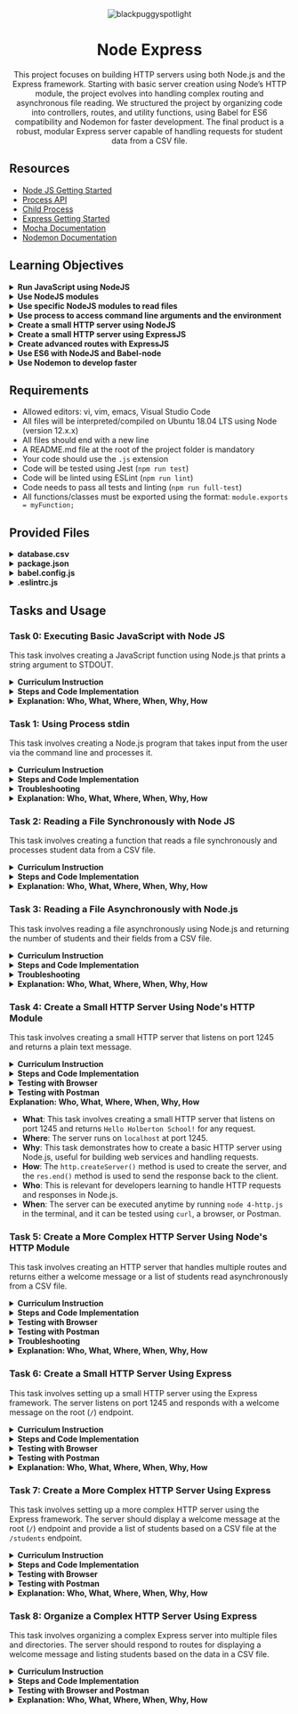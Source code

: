 
<div align="center">
  <img src="https://github.com/user-attachments/assets/10921ea3-3667-4cd0-99af-62c6fa45e229" alt="blackpuggyspotlight">

  <h1>Node Express</h1>

  <p>This project focuses on building HTTP servers using both Node.js and the Express framework. Starting with basic server creation using Node’s HTTP module, the project evolves into handling complex routing and asynchronous file reading. We structured the project by organizing code into controllers, routes, and utility functions, using Babel for ES6 compatibility and Nodemon for faster development. The final product is a robust, modular Express server capable of handling requests for student data from a CSV file.</p>
</div>


## Resources

- [Node JS Getting Started](https://nodejs.org/en/learn/getting-started/introduction-to-nodejs)
- [Process API](https://node.readthedocs.io/en/latest/api/process/)
- [Child Process](https://nodejs.org/api/child_process.html)
- [Express Getting Started](https://expressjs.com/en/starter/installing.html)
- [Mocha Documentation](https://mochajs.org/)
- [Nodemon Documentation](https://github.com/remy/nodemon#nodemon)

## Learning Objectives

<details>
  <summary><strong>Run JavaScript using NodeJS</strong></summary>

This objective is covered in **Task 0** where we run basic JavaScript code using Node.js to print a message to the console.

- **Task 0**: Executing Basic JavaScript with Node JS
</details>

<details>
  <summary><strong>Use NodeJS modules</strong></summary>

We import and use modules in several tasks, including using the `fs` module to read files and exporting functions to be reused in other parts of the code.

- **Task 0**: Exporting and using modules.
- **Task 2 and Task 3**: Using `fs` module for file reading.

</details>

<details>
  <summary><strong>Use specific NodeJS modules to read files</strong></summary>

This is covered in tasks where we read the database CSV files using Node.js's `fs` module (synchronous and asynchronous).

- **Task 2**: Reading a file synchronously.
- **Task 3**: Reading a file asynchronously.

</details>

<details>
  <summary><strong>Use process to access command line arguments and the environment</strong></summary>

This is covered in tasks where we use `process.argv` to pass the path of the database file to the server.

- **Task 5**: Creating a more complex HTTP server using Node's HTTP module.
- **Task 7**: Creating a more complex HTTP server using Express.

</details>

<details>
  <summary><strong>Create a small HTTP server using NodeJS</strong></summary>

In these tasks, we create basic HTTP servers using Node.js's built-in `http` module.

- **Task 4**: Creating a small HTTP server using Node's HTTP module.
- **Task 5**: Creating a more complex HTTP server using Node's HTTP module.

</details>

<details>
  <summary><strong>Create a small HTTP server using ExpressJS</strong></summary>

This objective is covered when we create a small HTTP server using the Express framework.

- **Task 6**: Creating a small HTTP server using ExpressJS.

</details>

<details>
  <summary><strong>Create advanced routes with ExpressJS</strong></summary>

This is demonstrated in creating advanced routes for handling requests based on major (`/students/CS`, `/students/SWE`) and error handling for invalid major parameters.

- **Task 7**: Creating a more complex HTTP server using ExpressJS.

</details>

<details>
  <summary><strong>Use ES6 with NodeJS and Babel-node</strong></summary>

We used ES6 features such as `import`, `export`, and promises throughout the project. Babel-node allows us to run these ES6 features in Node.js.

- **Task 8**: Organizing a complex HTTP server using Express with ES6 modules using Babel-node.

</details>

<details>
  <summary><strong>Use Nodemon to develop faster</strong></summary>

Nodemon is set up in the `dev` script of `package.json` to restart the server automatically when file changes are detected.

- **Task 8**: Running the server with Nodemon for faster development.

</details>


## Requirements

- Allowed editors: vi, vim, emacs, Visual Studio Code
- All files will be interpreted/compiled on Ubuntu 18.04 LTS using Node (version 12.x.x)
- All files should end with a new line
- A README.md file at the root of the project folder is mandatory
- Your code should use the `.js` extension
- Code will be tested using Jest (`npm run test`)
- Code will be linted using ESLint (`npm run lint`)
- Code needs to pass all tests and linting (`npm run full-test`)
- All functions/classes must be exported using the format: `module.exports = myFunction;`

## Provided Files

<details>
  <summary><strong>database.csv</strong></summary>

```csv
firstname,lastname,age,field
Johann,Kerbrou,30,CS
Guillaume,Salou,30,SWE
Arielle,Salou,20,CS
Jonathan,Benou,30,CS
Emmanuel,Turlou,40,CS
Guillaume,Plessous,35,CS
Joseph,Crisou,34,SWE
Paul,Schneider,60,SWE
Tommy,Schoul,32,SWE
Katie,Shirou,21,CS
```
</details>

<details>
  <summary><strong>package.json</strong></summary>

```json
{
  "name": "node_js_basics",
  "version": "1.0.0",
  "description": "",
  "main": "index.js",
  "scripts": {
    "lint": "./node_modules/.bin/eslint",
    "check-lint": "lint [0-9]*.js",
    "test": "./node_modules/mocha/bin/mocha --require babel-register --exit",
    "dev": "nodemon --exec babel-node --presets babel-preset-env ./server.js ./database.csv"
  },
  "author": "",
  "license": "ISC",
  "dependencies": {
    "chai-http": "^4.3.0",
    "express": "^4.17.1"
  },
  "devDependencies": {
    "babel-cli": "^6.26.0",
    "babel-preset-env": "^1.7.0",
    "nodemon": "^2.0.2",
    "eslint": "^6.4.0",
    "eslint-config-airbnb-base": "^14.0.0",
    "eslint-plugin-import": "^2.18.2",
    "eslint-plugin-jest": "^22.17.0",
    "chai": "^4.2.0",
    "mocha": "^6.2.2",
    "request": "^2.88.0",
    "sinon": "^7.5.0"
  }
}
```
</details>

<details>
  <summary><strong>babel.config.js</strong></summary>

```js
module.exports = {
  presets: [
    [
      '@babel/preset-env',
      {
        targets: {
          node: 'current',
        },
      },
    ],
  ],
};
```
</details>

<details>
  <summary><strong>.eslintrc.js</strong></summary>

```js
module.exports = {
  env: {
    browser: false,
    es6: true,
    jest: true,
  },
  extends: [
    'airbnb-base',
    'plugin:jest/all',
  ],
  globals: {
    Atomics: 'readonly',
    SharedArrayBuffer: 'readonly',
  },
  parserOptions: {
    ecmaVersion: 2018,
    sourceType: 'module',
  },
  plugins: ['jest'],
  rules: {
    'max-classes-per-file': 'off',
    'no-underscore-dangle': 'off',
    'no-console': 'off',
    'no-shadow': 'off',
    'no-restricted-syntax': [
      'error',
      'LabeledStatement',
      'WithStatement',
    ],
  },
  overrides: [
    {
      files: ['*.js'],
      excludedFiles: 'babel.config.js',
    }
  ]
};
```
</details>

## Tasks and Usage

### Task 0: Executing Basic JavaScript with Node JS

This task involves creating a JavaScript function using Node.js that prints a string argument to STDOUT.

<details>
  <summary><strong>Curriculum Instruction</strong></summary>

In the file 0-console.js, create a function named displayMessage that prints in STDOUT the string argument.


</details>

<details>
  <summary><strong>Steps and Code Implementation</strong></summary>

1. **Create the File `0-console.js`**: 
   
```javascript
  // Prints a message to the console
function displayMessage(message) {
    console.log(message);
}


module.exports = displayMessage;



```

2. **Create the `0-main.js` for Testing**:  
   To test the function, create a `0-main.js` file in the same directory:
   
   ```javascript
   // 0-main.js
   const displayMessage = require('./0-console');

   displayMessage("Hello NodeJS!");
   ```

3. **Run the Program**:  
   In your terminal, navigate to the `Node_JS` directory and run:
   ```bash
   node 0-main.js
   ```

   **Expected Output**:
   ```bash
   Hello NodeJS!
   ```

</details>

<details>
  <summary><strong>Explanation: Who, What, Where, When, Why, How</strong></summary>

- **What**: This task involves creating a simple JavaScript function that prints any given string to the console using Node.js.
- **Where**: The function is written in a file called `0-console.js` and is called from another file (`0-main.js`) to test its functionality.
- **Why**: This task demonstrates how to create and export a basic function in Node.js, as well as how to use `console.log()` to print messages to the console.
- **How**: The function is written in JavaScript, using `console.log()` to print the message, and is exported using `module.exports`.
- **Who**: This task is relevant for anyone learning Node.js basics, especially how to work with functions and modules.
- **When**: This function can be executed anytime by running `node 0-main.js` in the terminal.

</details>


### Task 1: Using Process stdin

This task involves creating a Node.js program that takes input from the user via the command line and processes it.

<details>
  <summary><strong>Curriculum Instruction</strong></summary>

- Create a program named `1-stdin.js` that will be executed via the command line.
- It should display the message `Welcome to Holberton School, what is your name?` (followed by a new line).
- The user should input their name on a new line.
- The program should display `Your name is: INPUT`.
- When the user ends the program, it should display `This important software is now closing` (followed by a new line).

</details>

<details>
  <summary><strong>Steps and Code Implementation</strong></summary>

1. **Create the File `1-stdin.js`**:  


   ```javascript
   // Welcomes the user and prompts for their name.
   console.log('Welcome to Holberton School, what is your name?');

   // Listen for readable input from the user
   process.stdin.on('readable', () => {
     const name = process.stdin.read();
     if (name !== null) {
       // Print the user's name
       process.stdout.write(`Your name is: ${name}`);
     }
   });

   // On the end of input (when piped input is used), print the closing message.
   process.stdin.on('end', () => {
     console.log('This important software is now closing');
   });
   ```

2. **Test the Program**:
   - Run the program from the command line and input your name.
   - Alternatively, use `echo` to pipe input into the program.

   **Examples**:
   ```bash
   node 1-stdin.js
   ```

   ```bash
   echo "John" | node 1-stdin.js
   ```

3. **Expected Output**:
   - For manual input:
     ```bash
     Welcome to Holberton School, what is your name?
     Bob
     Your name is: Bob
     ```
   - For piped input:
     ```bash
     Welcome to Holberton School, what is your name?
     Your name is: John
     This important software is now closing
     ```

</details>

<details>
  <summary><strong>Troubleshooting</strong></summary>

**What We Tried**:
1. **Initial Approach**: 
   We initially tried using `process.stdin.on('data')` to handle input and output. While this approach worked, it continued listening for additional input even after the name was entered, causing multiple outputs and unintended behavior.

2. **Why It Didn't Work**:
   - The program kept listening for more input even after the user's name was entered.
   - This resulted in the `Your name is: ...` message being printed repeatedly if the user didn't manually end the program.
   
3. **Final Approach**:
   We switched to using `process.stdin.on('readable')`, which correctly handles input without looping or repeating the output. Additionally, we used `process.stdin.on('end')` to detect when the input stream ends (for piped input) and print the closing message in that case.

4. **Why This Works**:
   - The `readable` event only triggers when there is actual input to be processed, preventing the program from listening indefinitely.
   - The `end` event triggers when piped input ends, ensuring the closing message is only displayed in that case.

</details>

<details>
  <summary><strong>Explanation: Who, What, Where, When, Why, How</strong></summary>

- **What**: This task involves creating a program that accepts user input from the command line and displays it, then gracefully exits with a closing message.
- **Where**: The program is executed from the terminal, and input is provided via the terminal as well.
- **Why**: This task helps you understand how to handle user input and program termination in Node.js.
- **How**: Using `process.stdin.on('readable')`, the program listens for input, processes it, and exits cleanly. The `end` event handles piped input cases to print the closing message.
- **Who**: This is useful for developers working with command-line applications in Node.js.
- **When**: This function can be executed at any time from the command line to accept user input.

</details>


### Task 2: Reading a File Synchronously with Node JS

This task involves creating a function that reads a file synchronously and processes student data from a CSV file.

<details>
  <summary><strong>Curriculum Instruction</strong></summary>

- Create a function `countStudents` that takes a path as an argument and reads a file synchronously.
- If the file does not exist, it should throw an error with the message `Cannot load the database`.
- The function should log the total number of students and the number of students per field, followed by the list of first names in each field.

</details>

<details>
  <summary><strong>Steps and Code Implementation</strong></summary>

1. **Create the File `2-read_file.js`**:  
   
   ```javascript
   /**
    * Defines function countStudents that reads a CSV file,
    * counts the total number of students, and logs the number of students 
    * in each field. If the file cannot be loaded, 
    * it throws an error with the message "Cannot load the database."
    */
   const fs = require('fs');

   // Function to count students from a CSV file
   function countStudents(path) {
     try {
       // Read file synchronously
       const data = fs.readFileSync(path, 'utf-8').trim();
       const lines = data.split('\n');

       // Remove empty lines and the header
       const students = lines.filter((line, index) => line.trim() !== '' && index > 0);

       console.log(`Number of students: ${students.length}`);

       const fields = {};

       // Process each student line
       students.forEach((student) => {
         const [firstname, lastname, age, field] = student.split(',');

         if (!fields[field]) {
           fields[field] = [];
         }
         fields[field].push(firstname);
       });

       // Log the number of students in each field and their names
       for (const [field, names] of Object.entries(fields)) {
         console.log(`Number of students in ${field}: ${names.length}. List: ${names.join(', ')}`);
       }
     } catch (error) {
       // If an error occurs (file not found), throw an error
       throw new Error('Cannot load the database');
     }
   }

   module.exports = countStudents;
   ```

2. **Test the Program**:
   - Test using the `2-main_0.js` and `2-main_1.js` files provided.

   **Content of `2-main_0.js`** (for a non-existent file):
   ```javascript
   const countStudents = require('./2-read_file');

   countStudents('nope.csv');
   ```

   **Content of `2-main_1.js`** (for the valid `database.csv`):
   ```javascript
   const countStudents = require('./2-read_file');

   countStudents('database.csv');
   ```

3. **Expected Output**:
   - For a non-existent file (`nope.csv`):
     ```bash
     Error: Cannot load the database
     ```
   - For a valid file (`database.csv`):
     ```bash
     Number of students: 10
     Number of students in CS: 6. List: Johann, Arielle, Jonathan, Emmanuel, Guillaume, Katie
     Number of students in SWE: 4. List: Guillaume, Joseph, Paul, Tommy
     ```

</details>


<details>
  <summary><strong>Explanation: Who, What, Where, When, Why, How</strong></summary>

- **What**: This task involves reading a CSV file synchronously and counting the number of students, along with the number of students in each field.
- **Where**: The program is executed from the terminal and reads the CSV file from the provided path.
- **Why**: This task helps understand how to handle synchronous file reading and parsing of CSV data in Node.js.
- **How**: The `fs.readFileSync()` method is used to read the file, and the data is processed by splitting the lines and categorizing students by their fields.
- **Who**: This task is relevant for developers working with file systems in Node.js.
- **When**: This function can be executed anytime to read a student database file and log the student data.

</details>

### Task 3: Reading a File Asynchronously with Node.js

This task involves reading a file asynchronously using Node.js and returning the number of students and their fields from a CSV file.

<details>
  <summary><strong>Curriculum Instruction</strong></summary>

- Create a function `countStudents` that reads a file asynchronously.
- The function must accept a file path as an argument.
- It must return a promise and log the following information:
  - The total number of students.
  - The number of students in each field and their names.
- If the file cannot be found, the function must throw an error with the message `"Cannot load the database"`.
- CSV file can contain empty lines, which should be ignored.

</details>

<details>
  <summary><strong>Steps and Code Implementation</strong></summary>

1. **Create the File `3-read_file_async.js`**:  
   
   ```javascript
   const fs = require('fs').promises;

   // Asynchronous function to count students from a CSV file
   function countStudents(path) {
     return fs.readFile(path, 'utf-8')
       .then((data) => {
         const lines = data.trim().split('\n');

         // Remove empty lines and the header
         const students = lines.filter((line, index) => line.trim() !== '' && index > 0);

         let result = `Number of students: ${students.length}\n`;
         const fields = {};

         // Process each student line
         students.forEach((student) => {
           const [firstname, lastname, age, field] = student.split(',');

           if (!fields[field]) {
             fields[field] = [];
           }
           fields[field].push(firstname);
         });

         // Prepare the output for each field
         for (const [field, names] of Object.entries(fields)) {
           result += `Number of students in ${field}: ${names.length}. List: ${names.join(', ')}\n`;
         }

         // Log the result and return the formatted output
         console.log(result.trim());
         return result.trim();
       })
       .catch(() => {
         throw new Error('Cannot load the database');
       });
   }

   module.exports = countStudents;
   ```

2. **Test with `3-main_1.js`**:
   ```javascript
   const countStudents = require('./3-read_file_async');

   countStudents('database.csv')
     .then(() => {
       console.log('Done!');
     })
     .catch((error) => {
       console.log(error);
     });

   console.log('After!');
   ```

3. **Run the Program**:
   - For the non-existent file, use this command:
     ```bash
     node 3-main_0.js
     ```
   - For the valid file, use this command:
     ```bash
     node 3-main_1.js
     ```

4. **Expected Output**:
   - For a non-existent file (`nope.csv`):
     ```bash
     vie@ThatsVie:~/atlas-web_back_end/Node_JS$ node 3-main_0.js
     Error: Cannot load the database
         at /home/vie/atlas-web_back_end/Node_JS/3-read_file_async.js:32:13
     vie@ThatsVie:~/atlas-web_back_end/Node_JS$
     ```
   - For a valid file (`database.csv`):
     ```bash
     vie@ThatsVie:~/atlas-web_back_end/Node_JS$ node 3-main_1.js
     After!
     Number of students: 10
     Number of students in CS: 6. List: Johann, Arielle, Jonathan, Emmanuel, Guillaume, Katie
     Number of students in SWE: 4. List: Guillaume, Joseph, Paul, Tommy
     Done!
     vie@ThatsVie:~/atlas-web_back_end/Node_JS$
     ```


</details>

<details>
  <summary><strong>Troubleshooting</strong></summary>

**What We Tried**:
- Initially, the function logged the student data directly to the console but didn't return any data. This was fine for Task 3 alone, but it prevented the function from being reused elsewhere, such as in Task 5.

**Issue**:
- The function did not return the formatted student data, making it difficult to reuse it in other tasks, especially in HTTP responses for Task 5.

**Final Solution**:
- We updated the `countStudents` function to return the student data as a **string** in addition to logging it. This change allowed the function to work both for Task 3 (where logging was required) and for Task 5 (where the formatted data needs to be returned to the HTTP response).

</details>
<details>
  <summary><strong>Explanation: Who, What, Where, When, Why, How</strong></summary>

- **Who**: This task is for developers learning how to handle asynchronous file reading in Node.js and work with CSV data.
  
- **What**: The task involves creating a function named `countStudents` that reads a CSV file asynchronously, counts the number of students, and categorizes them based on their field of study. If the file is not found or cannot be loaded, the function should throw an error.
  
- **Where**: The `countStudents` function is written in `3-read_file_async.js`, and it is tested by calling it in the `3-main_1.js` file.
  
- **When**: This function is called when the file path is passed to it, typically during runtime when the CSV file (like `database.csv`) is available, or when testing it as part of Task 3.
  
- **Why**: This task demonstrates how to handle asynchronous file reading with promises in Node.js, which is crucial in real-world applications to avoid blocking the main thread and ensure a non-blocking I/O model.
  
- **How**: The function uses Node.js's `fs.promises.readFile` method to read the CSV file asynchronously. It processes the file by removing empty lines and splitting the remaining lines into individual student records. It then counts the total number of students and categorizes them based on their field of study, logging the results to the console. The function also returns a promise, which resolves with the formatted data or rejects with an error if the file cannot be loaded.

</details>



### Task 4: Create a Small HTTP Server Using Node's HTTP Module

This task involves creating a small HTTP server that listens on port 1245 and returns a plain text message.

<details>
  <summary><strong>Curriculum Instruction</strong></summary>

- Create a small HTTP server using Node's `http` module.
- The server should listen on port 1245.
- For any request, the server should respond with `Hello Holberton School!` as plain text.

</details>

<details>
  <summary><strong>Steps and Code Implementation</strong></summary>

1. **Create the File `4-http.js`**:  
   
   ```javascript
   const http = require('http');

   // HTTP server listening on port 1245
   const app = http.createServer((req, res) => {
     res.statusCode = 200;
     res.setHeader('Content-Type', 'text/plain');
     res.end('Hello Holberton School!');
   });

   app.listen(1245);

   module.exports = app;
   ```

2. **Run the Program**:
   Open two terminal windows to test the server.

   **Terminal 1**: Run the HTTP server.
   ```bash
   node 4-http.js
   ```

   **Terminal 2**: Use `curl` to send requests to the server.
   ```bash
   curl localhost:1245 && echo ""
   ```

   **Expected Output**:
   ```bash
   Hello Holberton School!
   ```

   You can also try any endpoint:
   ```bash
   curl localhost:1245/any_endpoint && echo ""
   ```

   **Expected Output**:
   ```bash
   Hello Holberton School!
   ```

</details>

<details>
  <summary><strong>Testing with Browser</strong></summary>

1. **Run the HTTP Server**:  
   Ensure the server is running by executing the command:
   ```bash
   node 4-http.js
   ```

2. **Open a Browser**:  
   In your web browser, enter the following URL:
   ```bash
   http://localhost:1245
   ```

3. **Expected Output in the Browser**:  
   You should see the following plain text message displayed:
   ```bash
   Hello Holberton School!
   ```

   The server will respond with this message for any URL entered in the browser (e.g., `http://localhost:1245/any_path`).

</details>

<details>
  <summary><strong>Testing with Postman</strong></summary>

1. **Open Postman**:  
   Launch the Postman app.

2. **Create a New Request**:  
   - Select **New** > **Request**.
   - Set the request method to **GET**.
   - Enter the URL `http://localhost:1245` in the address bar.

3. **Send the Request**:  
   Click on the **Send** button to send the request to the server.

4. **Expected Output in Postman**:  
   The response body will contain the following message:
   ```bash
   Hello Holberton School!
   ```

5. **Test with Different Endpoints**:  
   - You can test with different paths like `http://localhost:1245/any_path`, and the response will still be:
   ```bash
   Hello Holberton School!
   ```

</details>


  <summary><strong>Explanation: Who, What, Where, When, Why, How</strong></summary>

- **What**: This task involves creating a small HTTP server that listens on port 1245 and returns `Hello Holberton School!` for any request.
- **Where**: The server runs on `localhost` at port 1245.
- **Why**: This task demonstrates how to create a basic HTTP server using Node.js, useful for building web services and handling requests.
- **How**: The `http.createServer()` method is used to create the server, and the `res.end()` method is used to send the response back to the client.
- **Who**: This is relevant for developers learning to handle HTTP requests and responses in Node.js.
- **When**: The server can be executed anytime by running `node 4-http.js` in the terminal, and it can be tested using `curl`, a browser, or Postman.

</details>

### Task 5: Create a More Complex HTTP Server Using Node's HTTP Module

This task involves creating an HTTP server that handles multiple routes and returns either a welcome message or a list of students read asynchronously from a CSV file.

<details>
  <summary><strong>Curriculum Instruction</strong></summary>

- Create an HTTP server using Node’s `http` module.
- The server should listen on port 1245.
- When accessing the root path `/`, the server should return `Hello Holberton School!` in plain text.
- When accessing the `/students` path, the server should display the list of students using the same logic as in Task 3 (`3-read_file_async.js`).
- The CSV file should be passed as an argument to the server.

</details>

<details>
  <summary><strong>Steps and Code Implementation</strong></summary>

1. **Create the File `5-http.js`**:  

   
   ```javascript
   const http = require('http');
   const url = require('url');
   const countStudents = require('./3-read_file_async');

   // Create an HTTP server and listen on port 1245
   const app = http.createServer((req, res) => {
     const parsedUrl = url.parse(req.url, true);

     if (parsedUrl.pathname === '/') {
       res.statusCode = 200;
       res.setHeader('Content-Type', 'text/plain');
       res.end('Hello Holberton School!');
     } else if (parsedUrl.pathname === '/students') {
       res.statusCode = 200;
       res.setHeader('Content-Type', 'text/plain');
       res.write('This is the list of our students\n');

       const databasePath = process.argv[2];

       if (!databasePath) {
         res.end('Cannot load the database');
         return;
       }

       countStudents(databasePath)
         .then((output) => {
           res.write(`${output}\n`);
           res.end();
         })
         .catch((err) => {
           res.end(err.message);
         });
     } else {
       res.statusCode = 404;
       res.setHeader('Content-Type', 'text/plain');
       res.end('Not Found');
     }
   });

   // The server listens on port 1245
   app.listen(1245);

   // Export the server
   module.exports = app;
   ```

2. **Run the Program**:
   In **Terminal 1**, run the server with the `database.csv` file as an argument:
   ```bash
   node 5-http.js database.csv
   ```

3. **Test with Curl**:
   In **Terminal 2**, test the root path:
   ```bash
   curl localhost:1245 && echo ""
   ```
   **Expected Output**:
   ```bash
   Hello Holberton School!
   ```

   Test the `/students` path:
   ```bash
   curl localhost:1245/students && echo ""
   ```
   **Expected Output**:
   ```bash
   This is the list of our students
   Number of students: 10
   Number of students in CS: 6. List: Johann, Arielle, Jonathan, Emmanuel, Guillaume, Katie
   Number of students in SWE: 4. List: Guillaume, Joseph, Paul, Tommy
   ```

</details>
<details>
  <summary><strong>Testing with Browser</strong></summary>

1. **Start the server**:
   - Open a terminal and start the server by running:
     ```bash
     node 5-http.js database.csv
     ```

2. **Test the root path (`/`)**:
   - Open your browser and type the following URL:
     ```
     http://localhost:1245
     ```
   - **Expected output in the browser**:
     ```
     Hello Holberton School!
     ```

3. **Test the `/students` path**:
   - In the browser, type the following URL:
     ```
     http://localhost:1245/students
     ```
   - **Expected output in the browser**:
     ```
     This is the list of our students
     Number of students: 10
     Number of students in CS: 6. List: Johann, Arielle, Jonathan, Emmanuel, Guillaume, Katie
     Number of students in SWE: 4. List: Guillaume, Joseph, Paul, Tommy
     ```

</details>

<details>
  <summary><strong>Testing with Postman</strong></summary>

1. **Start the server**:
   - As before, start the server using the command:
     ```bash
     node 5-http.js database.csv
     ```

2. **Test the root path (`/`)**:
   - Open Postman and create a new **GET** request to the following URL:
     ```
     http://localhost:1245/
     ```
   - Click **Send** to execute the request.
   - **Expected output**:
     - In the response body, you should see:
       ```
       Hello Holberton School!
       ```

3. **Test the `/students` path**:
   - In Postman, create a new **GET** request to the following URL:
     ```
     http://localhost:1245/students
     ```
   - Click **Send** to execute the request.
   - **Expected output**:
     - In the response body, you should see:
       ```
       This is the list of our students
       Number of students: 10
       Number of students in CS: 6. List: Johann, Arielle, Jonathan, Emmanuel, Guillaume, Katie
       Number of students in SWE: 4. List: Guillaume, Joseph, Paul, Tommy
       ```

</details>

<details>
  <summary><strong>Troubleshooting</strong></summary>

**What We Tried**:
- Initially, the `countStudents` function logged data to the console, but when reused in Task 5, the student data wasn’t being returned to the HTTP response.

**Issue**:
- We needed the `countStudents` function to return the student data so it could be used in the response for the `/students` endpoint.

**Final Solution**:
- The `countStudents` function was updated to return the student data as a **string**, which allowed the HTTP server to include this data in its response.

</details>

<details>
  <summary><strong>Explanation: Who, What, Where, When, Why, How</strong></summary>

- **Who**: This task is for developers learning how to set up a basic HTTP server with multiple routes using Node.js's `http` module and process data asynchronously from an external file.

- **What**: The task involves creating an HTTP server that listens on port 1245 and responds to two different paths:
  - **Root path (`/`)**: The server responds with a plain text message, `"Hello Holberton School!"`.
  - **Students path (`/students`)**: The server asynchronously reads a CSV file containing student information and returns the number of students, categorized by field.

- **Where**: The server is implemented in the file `5-http.js` and uses the `countStudents` function from `3-read_file_async.js` to read and process the CSV file.

- **When**: This server runs whenever a request is made to `localhost:1245`. The server can handle requests to both the root endpoint (`/`) and the `/students` endpoint, responding with the appropriate data depending on the path requested.

- **Why**: This task demonstrates the basics of creating a small HTTP server in Node.js that can handle multiple routes and interact with external data asynchronously. It’s useful for understanding how to serve different types of content based on the requested URL and how to process data asynchronously without blocking the main thread.

- **How**: The server is created using Node.js's `http` module. It listens for incoming requests and checks the requested URL path. If the request is for the root path (`/`), it responds with a welcome message. If the request is for the `/students` path, it calls the `countStudents` function, which reads and processes the CSV file asynchronously, then returns the student data in the response. If the path is anything else, the server returns a `404 Not Found` error.

</details>

### Task 6: Create a Small HTTP Server Using Express

This task involves setting up a small HTTP server using the Express framework. The server listens on port 1245 and responds with a welcome message on the root (`/`) endpoint.

<details>
  <summary><strong>Curriculum Instruction</strong></summary>

- Install Express and create a small HTTP server using the Express module.
- The server should:
  - Listen on port 1245.
  - Respond with "Hello Holberton School!" for the `/` endpoint.
  - Return an error page for any other invalid routes.

</details>

<details>
  <summary><strong>Steps and Code Implementation</strong></summary>

1. **Install Express**:  
   Run the following command in your project directory to install Express:
   ```bash
   npm install express
   ```

2. **Create the File `6-http_express.js`**:  
   
   ```javascript
   const express = require('express');

   // Create an Express app
   const app = express();

   // Route for the root endpoint
   app.get('/', (req, res) => {
     res.send('Hello Holberton School!');
   });

   // Make the app listen on port 1245
   app.listen(1245, () => {
     console.log('Server is running on port 1245');
   });

   // Export the app
   module.exports = app;
   ```

3. **Run the Program**:
   In **Terminal 1**, start the server by running:
   ```bash
   node 6-http_express.js
   ```

4. **Test with Curl**:
   In **Terminal 2**, test the root path:
   ```bash
   curl localhost:1245 && echo ""
   ```
   **Expected Output**:
   ```bash
   Hello Holberton School!
   ```

   Test an invalid route:
   ```bash
   curl localhost:1245/any_endpoint && echo ""
   ```
   **Expected Output**:
   ```html
   <!DOCTYPE html>
   <html lang="en">
   <head>
     <meta charset="utf-8">
     <title>Error</title>
   </head>
   <body>
     <pre>Cannot GET /any_endpoint</pre>
   </body>
   </html>
   ```

</details>

<details>
  <summary><strong>Testing with Browser</strong></summary>

1. **Start the server**:
   - Open a terminal and start the server by running:
     ```bash
     node 6-http_express.js
     ```

2. **Test the root path (`/`)**:
   - Open your browser and type the following URL:
     ```
     http://localhost:1245
     ```
   - **Expected output in the browser**:
     ```
     Hello Holberton School!
     ```

3. **Test an invalid route**:
   - In the browser, type the following URL:
     ```
     http://localhost:1245/any_endpoint
     ```
   - **Expected output in the browser**:
     ```
     Cannot GET /any_endpoint
     ```

</details>

<details>
  <summary><strong>Testing with Postman</strong></summary>

1. **Start the server**:
   - As before, start the server using the command:
     ```bash
     node 6-http_express.js
     ```

2. **Test the root path (`/`)**:
   - Open Postman and create a new **GET** request to the following URL:
     ```
     http://localhost:1245/
     ```
   - Click **Send** to execute the request.
   - **Expected output**:
     - In the response body, you should see:
       ```
       Hello Holberton School!
       ```

3. **Test an invalid route**:
   - In Postman, create a new **GET** request to the following URL:
     ```
     http://localhost:1245/any_endpoint
     ```
   - Click **Send** to execute the request.
   - **Expected output**:
```html
<!DOCTYPE html>
<html lang="en">


<head>
    <meta charset="utf-8">
    <title>Error</title>
</head>


<body>
    <pre>Cannot GET /any_endpoint</pre>
</body>


</html>

 ```

</details>


<details>
  <summary><strong>Explanation: Who, What, Where, When, Why, How</strong></summary>

- **Who**: This task is for developers learning how to set up a basic HTTP server using the Express framework, which simplifies routing and server management compared to Node’s built-in `http` module.
  
- **What**: The task involves creating a small HTTP server that responds with "Hello Holberton School!" at the root (`/`) endpoint and returns an error page for any invalid routes.
  
- **Where**: The server is implemented in the file `6-http_express.js` using Express.
  
- **When**: This server runs whenever a request is made to `localhost:1245`. The server can handle requests to both the root endpoint (`/`) and any other invalid routes.
  
- **Why**: Express makes it easier to create and manage routes in a web server. This task introduces how Express simplifies server creation and response management in Node.js applications.
  
- **How**: The server is created using the Express framework. It listens for incoming requests and checks the requested URL path. If the request is for the root path (`/`), it responds with a welcome message. If the request is for any other invalid path, it returns an error page generated by Express.

</details>

### Task 7: Create a More Complex HTTP Server Using Express

This task involves setting up a more complex HTTP server using the Express framework. The server should display a welcome message at the root (`/`) endpoint and provide a list of students based on a CSV file at the `/students` endpoint.

<details>
  <summary><strong>Curriculum Instruction</strong></summary>

- Use the Express module to create a more complex HTTP server.
- The server should:
  - Listen on port 1245.
  - Respond with "Hello Holberton School!" for the `/` endpoint.
  - At the `/students` endpoint, display "This is the list of our students" followed by the list of students from the CSV file.
- The CSV file name should be passed as an argument to the server.
- CSV file can contain empty lines, which should be ignored.

</details>

<details>
  <summary><strong>Steps and Code Implementation</strong></summary>

1. **Install Express** (if not already installed):  
   Run the following command in your project directory to install Express:
   ```bash
   npm install express
   ```

2. **Create the File `7-http_express.js`**:  
   
   
   ```javascript
   const express = require('express');
   const countStudents = require('./3-read_file_async');

   // Create an Express app
   const app = express();

   // Route for the root endpoint
   app.get('/', (req, res) => {
     res.send('Hello Holberton School!');
   });

   // Route for the /students endpoint
   app.get('/students', (req, res) => {
     const databasePath = process.argv[2];

     if (!databasePath) {
       res.status(500).send('Cannot load the database');
       return;
     }

     countStudents(databasePath)
       .then((output) => {
         res.send(`This is the list of our students\n${output}`);
       })
       .catch((err) => {
         res.status(500).send(err.message);
       });
   });

   // Make the app listen on port 1245
   app.listen(1245, () => {
     console.log('Server is running on port 1245');
   });

   // Export the app
   module.exports = app;
   ```

3. **Run the Program**:
   In **Terminal 1**, start the server with the `database.csv` file as an argument:
   ```bash
   node 7-http_express.js database.csv
   ```

4. **Test with Curl**:
   In **Terminal 2**, test the root path:
   ```bash
   curl localhost:1245 && echo ""
   ```
   **Expected Output**:
   ```bash
   Hello Holberton School!
   ```

   Test the `/students` path:
   ```bash
   curl localhost:1245/students && echo ""
   ```
   **Expected Output**:
   ```bash
   This is the list of our students
   Number of students: 10
   Number of students in CS: 6. List: Johann, Arielle, Jonathan, Emmanuel, Guillaume, Katie
   Number of students in SWE: 4. List: Guillaume, Joseph, Paul, Tommy
   ```

</details>

<details>
  <summary><strong>Testing with Browser</strong></summary>

1. **Start the server**:
   - Open a terminal and start the server by running:
     ```bash
     node 7-http_express.js database.csv
     ```

2. **Test the root path (`/`)**:
   - Open your browser and type the following URL:
     ```
     http://localhost:1245
     ```
   - **Expected output in the browser**:
     ```
     Hello Holberton School!
     ```

3. **Test the `/students` path**:
   - In the browser, type the following URL:
     ```
     http://localhost:1245/students
     ```
   - **Expected output in the browser**:
     ```
     This is the list of our students
     Number of students: 10
     Number of students in CS: 6. List: Johann, Arielle, Jonathan, Emmanuel, Guillaume, Katie
     Number of students in SWE: 4. List: Guillaume, Joseph, Paul, Tommy
     ```

</details>

<details>
  <summary><strong>Testing with Postman</strong></summary>

1. **Start the server**:
   - As before, start the server using the command:
     ```bash
     node 7-http_express.js database.csv
     ```

2. **Test the root path (`/`)**:
   - Open Postman and create a new **GET** request to the following URL:
     ```
     http://localhost:1245/
     ```
   - Click **Send** to execute the request.
   - **Expected output**:
     - In the response body, you should see:
       ```
       Hello Holberton School!
       ```

3. **Test the `/students` path**:
   - In Postman, create a new **GET** request to the following URL:
     ```
     http://localhost:1245/students
     ```
   - Click **Send** to execute the request.
   - **Expected output**:
     ```
     This is the list of our students
     Number of students: 10
     Number of students in CS: 6. List: Johann, Arielle, Jonathan, Emmanuel, Guillaume, Katie
     Number of students in SWE: 4. List: Guillaume, Joseph, Paul, Tommy
     ```

</details>


<details>
  <summary><strong>Explanation: Who, What, Where, When, Why, How</strong></summary>

- **Who**: This task is for developers learning how to build more complex HTTP servers using Express, especially ones that handle multiple endpoints and process external data.
  
- **What**: The task involves creating a more complex HTTP server using Express that responds with a welcome message at the root endpoint (`/`) and lists students from a CSV file at the `/students` endpoint.
  
- **Where**: The server is implemented in the file `7-http_express.js` using Express and the `countStudents` function from `3-read_file_async.js` to read the student data from a CSV file.
  
- **When**: This server runs whenever a request is made to `localhost:1245`, handling requests to both the root endpoint (`/`) and the `/students` endpoint.
  
- **Why**: Express simplifies server creation and routing, and this task demonstrates how to create an HTTP server that can serve different types of content, including dynamically generated data from external files.
  
- **How**: The server is created using Express. It listens for incoming requests and checks the requested URL path. If the request is for the root path (`/`), it responds with a welcome message. If the request is for `/students`, it reads and processes a CSV file using the `countStudents` function, then returns the student data. If an error occurs, the server handles it and responds with a `500` error message.

</details>


### Task 8: Organize a Complex HTTP Server Using Express

This task involves organizing a complex Express server into multiple files and directories. The server should respond to routes for displaying a welcome message and listing students based on the data in a CSV file.

<details>
  <summary><strong>Curriculum Instruction</strong></summary>

- Organize the server code into separate directories: `controllers`, `routes`, and `utils`.
- Use `babel-node` to run the server with ES6 syntax.
- Implement several routes:
  - The root (`/`) should display "Hello Holberton School!".
  - `/students` should display the list of students.
  - `/students/:major` should display the list of students filtered by major (either `CS` or `SWE`).
- Return appropriate status codes and error messages if there are issues with the database or invalid parameters.

</details>

<details>
  <summary><strong>Steps and Code Implementation</strong></summary>

1. **Create the folder structure**:
   Create the following directories inside the `full_server` folder:
   ```
   controllers/
   routes/
   ```

2. **Create the `readDatabase` function**:
   Inside `full_server/utils.js`, implement the `readDatabase` function:
   
   ```javascript
   const fs = require('fs').promises;

   // Function to read the database asynchronously
   async function readDatabase(filePath) {
     try {
       const data = await fs.readFile(filePath, 'utf-8');
       const lines = data.trim().split('\n');
       const fields = {};

       lines.slice(1).forEach((line) => {
         const [firstname, lastname, age, field] = line.split(',');
         if (field && firstname) {
           if (!fields[field]) {
             fields[field] = [];
           }
           fields[field].push(firstname);
         }
       });

       return fields;
     } catch (error) {
       throw new Error('Cannot load the database');
     }
   }

   module.exports = readDatabase;
   ```

3. **Create the `AppController`**:
   Inside `full_server/controllers/AppController.js`, create a class `AppController`:
   
   ```javascript
   class AppController {
     static getHomepage(req, res) {
       res.status(200).send('Hello Holberton School!');
     }
   }

   module.exports = AppController;
   ```

4. **Create the `StudentsController`**:
   Inside `full_server/controllers/StudentsController.js`, create a class `StudentsController`:
   
   ```javascript
   const readDatabase = require('../utils');

   class StudentsController {
     static async getAllStudents(req, res) {
       const databasePath = process.argv[2];

       try {
         const data = await readDatabase(databasePath);
         let response = 'This is the list of our students\n';

         Object.keys(data).sort().forEach((field) => {
           response += `Number of students in ${field}: ${data[field].length}. List: ${data[field].join(', ')}\n`;
         });

         res.status(200).send(response.trim());
       } catch (error) {
         res.status(500).send('Cannot load the database');
       }
     }

     static async getAllStudentsByMajor(req, res) {
       const { major } = req.params;
       const databasePath = process.argv[2];

       if (major !== 'CS' && major !== 'SWE') {
         res.status(500).send('Major parameter must be CS or SWE');
         return;
       }

       try {
         const data = await readDatabase(databasePath);
         const students = data[major] || [];

         res.status(200).send(`List: ${students.join(', ')}`);
       } catch (error) {
         res.status(500).send('Cannot load the database');
       }
     }
   }

   module.exports = StudentsController;
   ```

5. **Create the routes**:
   Inside `full_server/routes/index.js`, define the routes for your app:
   
   ```javascript
   const express = require('express');
   const AppController = require('../controllers/AppController');
   const StudentsController = require('../controllers/StudentsController');

   const router = express.Router();

   router.get('/', AppController.getHomepage);
   router.get('/students', StudentsController.getAllStudents);
   router.get('/students/:major', StudentsController.getAllStudentsByMajor);

   module.exports = router;
   ```

6. **Create the Express server**:
   Inside `full_server/server.js`, set up the server:
   
   ```javascript
   const express = require('express');
   const router = require('./routes');

   const app = express();
   app.use('/', router);

   const PORT = 1245;
   app.listen(PORT, () => {
     console.log(`Server is running on port ${PORT}`);
   });

   module.exports = app;
   ```

7. **Update `package.json`**:
   Ensure that the `dev` command runs the server using `babel-node`. Your `package.json` should look like this:
   
   ```json
   {
    "name": "node_js_basics",
    "version": "1.0.0",
    "description": "",
    "main": "index.js",
    "scripts": {
      "lint": "./node_modules/.bin/eslint",
      "check-lint": "lint [0-9]*.js",
      "test": "./node_modules/mocha/bin/mocha --require babel-register --exit",
      "dev": "nodemon --exec babel-node --presets babel-preset-env ./full_server/server.js ./database.csv"
    },
    "author": "",
    "license": "ISC",
    "dependencies": {
      "chai-http": "^4.3.0",
      "express": "^4.21.1"
    },
    "devDependencies": {
      "babel-cli": "^6.26.0",
      "babel-preset-env": "^1.7.0",
      "chai": "^4.2.0",
      "eslint": "^6.4.0",
      "eslint-config-airbnb-base": "^14.0.0",
      "eslint-plugin-import": "^2.18.2",
      "eslint-plugin-jest": "^22.17.0",
      "mocha": "^6.2.2",
      "nodemon": "^2.0.2",
      "request": "^2.88.0",
      "sinon": "^7.5.0"
    }
  }

  ```

8. **Add the `.babelrc` file**:
   You need to add a `.babelrc` file to allow the use of ES6 features like `import` and `export`. Create a `.babelrc` file with the following content:

   ```json
   {
     "presets": [["env", { "exclude": ["transform-regenerator"] }]]
   }
   ```

   This file ensures that `babel-node` works correctly by using the `env` preset.

9. **Test the server**:
   In **Terminal 1**, start the server:
   ```bash
   npm run dev
   ```

10. **Test with Curl**:
   In **Terminal 2**, test the root path:
   ```bash
   curl localhost:1245 && echo ""
   ```
   **Expected Output**:
   ```bash
   Hello Holberton School!
   ```

   Test the `/students` path:
   ```bash
   curl localhost:1245/students && echo ""
   ```
   **Expected Output**:
   ```bash
   This is the list of our students
   Number of students in CS: 6. List: Johann, Arielle, Jonathan, Emmanuel, Guillaume, Katie
   Number of students in SWE: 4. List: Guillaume, Joseph, Paul, Tommy
   ```

   Test the `/students/:major` path (with `CS` or `SWE` as the major):
   ```bash
   curl localhost:1245/students/CS && echo ""
   ```
   **Expected Output**:
   ```bash
   List: Johann, Arielle, Jonathan, Emmanuel, Guillaume, Katie
   ```

11. **Test Invalid Major**:
   Test the `/students/:major` path with an invalid major:
   ```bash
   curl localhost:1245/students/French && echo ""
   ```
   **Expected Output**:
   ```bash
   Major parameter must be CS or SWE
   ```

</details>

<details>
  <summary><strong>Testing with Browser and Postman</strong></summary>

1. **Start the server**:
   - Open a terminal and start the server by running:
     ```bash
     npm run dev
     ```

2. **Test the root path (`/`)**:
   - Open your browser and go to:
     ```
     http://localhost:1245
     ```
   - **Expected output**:
     ```
     Hello Holberton School!
     ```

3. **Test the `/students` path**:
   - Go to the URL:
     ```
     http://localhost:1245/students
     ```
   - **Expected output**:
     ```
     This is the list of our students
     Number of students in CS: 6. List: Johann, Arielle, Jonathan, Emmanuel, Guillaume, Katie
     Number of students in SWE: 4. List: Guillaume, Joseph, Paul, Tommy
     ```

4. **Test with Postman**:
   - Open Postman and create a new

 **GET** request to:
     ```
     http://localhost:1245/students
     ```
   - Click **Send**.  
   - **Expected output**:
     ```
     This is the list of our students
     Number of students in CS: 6. List: Johann, Arielle, Jonathan, Emmanuel, Guillaume, Katie
     Number of students in SWE: 4. List: Guillaume, Joseph, Paul, Tommy
     ```

5. **Test the `/students/:major` path**:
   - Test a valid major (`CS` or `SWE`):
     ```
     http://localhost:1245/students/CS
     ```
   - **Expected output**:
     ```
     List: Johann, Arielle, Jonathan, Emmanuel, Guillaume, Katie
     ```

   - Test an invalid major (`French`):
     ```
     http://localhost:1245/students/French
     ```
   - **Expected output**:
     ```
     Major parameter must be CS or SWE
     ```

</details>


<details>
  <summary><strong>Explanation: Who, What, Where, When, Why, How</strong></summary>

- **Who**: This task is for developers learning how to create modular server structures using Express and handle dynamic routes based on external data.
  
- **What**: The task involves organizing a complex HTTP server into separate files for better maintainability, and creating routes to display student data from a CSV file.
  
- **Where**: The server is implemented in multiple files within the `full_server` directory, including controllers, routes, and utility functions.
  
- **When**: This server runs whenever requests are made to `localhost:1245` for the root (`/`), `/students`, and `/students/:major` endpoints.
  
- **Why**: This task demonstrates how to structure an Express server to handle various routes and how to process data from external files (like a CSV).
  
- **How**: The server is created using Express and modularized by separating routes and logic into different files. It processes requests to different endpoints, reading student data from a CSV file and filtering it by major.

</details>
